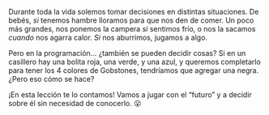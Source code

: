 Durante toda la vida solemos tomar decisiones en distintas situaciones. De bebés, _si_ tenemos hambre lloramos para que nos den de comer. Un poco más grandes, nos ponemos la campera _si_ sentimos frío, o nos la sacamos _cuando_ nos agarra calor. _Si_ nos aburrimos, jugamos a algo. 

Pero en la programación… ¿también se pueden decidir cosas? Si en un casillero hay una bolita roja, una verde, y una azul, y queremos completarlo para tener los 4 colores de Gobstones, tendríamos que agregar una negra. ¿Pero eso cómo se hace? 

¡En esta lección te lo contamos! Vamos a jugar con el “futuro” y a decidir sobre él sin necesidad de conocerlo. :open_mouth: